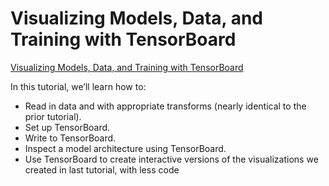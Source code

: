 Visualizing Models, Data, and Training with TensorBoard
==============================================

[Visualizing Models, Data, and Training with TensorBoard](https://pytorch.org/tutorials/intermediate/tensorboard_tutorial.html)


In this tutorial, we’ll learn how to:

- Read in data and with appropriate transforms (nearly identical to the prior tutorial).
- Set up TensorBoard.
- Write to TensorBoard.
- Inspect a model architecture using TensorBoard.
- Use TensorBoard to create interactive versions of the visualizations we created in last tutorial, with less code